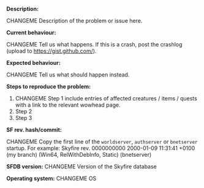 <!--- (**********************************)
      (** Fill in the following fields **)
      (**********************************) --->

**Description:**

CHANGEME Description of the problem or issue here.

**Current behaviour:**

CHANGEME Tell us what happens.
If this is a crash, post the crashlog (upload to https://gist.github.com/).

**Expected behaviour:**

CHANGEME Tell us what should happen instead.

**Steps to reproduce the problem:**

1. CHANGEME Step 1 include entries of affected creatures / items / quests with a link to the relevant wowhead page.  
2. Step 2
3. Step 3

**SF rev. hash/commit:** 

CHANGEME Copy the first line of the `worldserver`, `authserver` or `bnetserver` startup.
For example: Skyfire rev. 0000000000 2000-01-09 11:31:41 +0100 (my branch) (Win64, RelWithDebInfo, Static) (bnetserver)

**SFDB version:**  CHANGEME Version of the Skyfire database

**Operating system:** CHANGEME OS


<!--- Notes
- This template is for problem reports. For other types of report, edit it accordingly.
- For fixes containing C++ changes, create a Pull Request.
--->